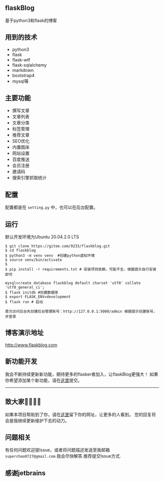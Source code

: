 ## flaskBlog
基于python3和flask的博客

## 用到的技术
- python3
- flask
- flask-wtf
- flask-sqlalchemy
- markdown
- bootstrap4
- mysql等

## 主要功能
- 撰写文章
- 文章列表
- 文章分类
- 标签管理
- 推荐文章
- SEO优化 
- 内置图床
- 网站设置
- 百度推送
- 会员注册
- 邀请码
- 搜索引擎抓取统计

## 配置
配置都是在 `setting.py` 中，也可以在后台配置。


## 运行
默认开发环境为Ubuntu 20.04.2.0 LTS
```
$ git clone https://gitee.com/9233/flaskblog.git
$ cd flaskblog
$ python3 -m venv venv  #创建python虚拟环境
$ source venv/bin/activate
$ 
$ pip install -r requirements.txt # 安装项目依赖，可能不全，根据提示自行安装即可

mysql>create database flaskblog default charset 'utf8' collate 'utf8_general_ci';
$ flask initdb #创建数据库
$ export FLASK_ENV=development
$ flask run # 启动
```

`首次访问后台先创建后台管理账号：http://127.0.0.1:5000/admin 根据提示创建账号，并登录`

## 博客演示地址
http://www.flaskblog.com

## 新功能开发
我会不断持续更新新功能，期待更多的flasker者加入，让flaskBlog更强大！
如果你希望添加某个新功能，请在[这里](https://github.com/9233/flaskblog/issues/2)提交。

---
 ## 致大家🙋‍♀️🙋‍♂️
 如果本项目帮助到了你，请在[这里](https://github.com/9233/flaskblog/issues/1)留下你的网址，让更多的人看到。
您的回复将会是我继续更新维护下去的动力。 

## 问题相关
有任何问题欢迎提Issue，或者将问题描述发送至我邮箱 `superchao0727@gmail.com`.我会尽快解答.推荐提交Issue方式.  

## 感谢jetbrains
